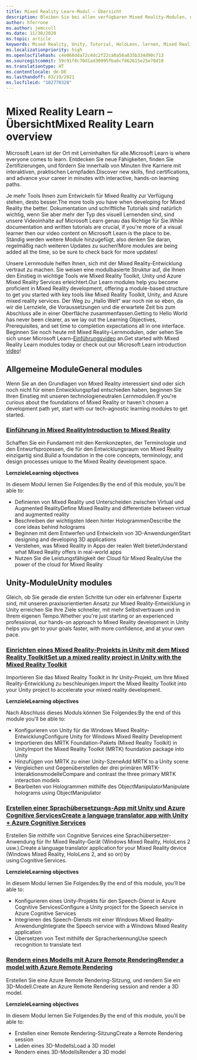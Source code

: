 ```yaml
---
title: Mixed Reality Learn-Modul – Übersicht
description: Bleiben Sie bei allen verfügbaren Mixed Reality-Modulen, die auf der Microsoft Learn-Plattform gehostet sind, auf dem Laufenden.
author: hferrone
ms.author: jemccull
ms.date: 11/30/2020
ms.topic: article
keywords: Mixed Reality, Unity, Tutorial, HoloLens, lernen, Mixed Reality-Headset, Windows Mixed Reality-Headset, Virtual Reality-Headset, was ist Virtual Reality, was ist Augmented Reality, MRTK, Mixed Reality Toolkit, Sprachübersetzung, Azure, Azure Cognitive Services, Microsoft Learn
ms.localizationpriority: high
ms.openlocfilehash: c4e068dda72c4dc2f22ca0a56a835b334d90c713
ms.sourcegitcommit: 59c91f8c70d1ad30995fba6cf862615e25e78d10
ms.translationtype: HT
ms.contentlocale: de-DE
ms.lasthandoff: 03/19/2021
ms.locfileid: "102770328"
---
```

# <a name="mixed-reality-learn-overview"></a><span data-ttu-id="c265d-104">Mixed Reality Learn – Übersicht</span><span class="sxs-lookup"><span data-stu-id="c265d-104">Mixed Reality Learn overview</span></span>

<span data-ttu-id="c265d-105">Microsoft Learn ist der Ort mit Lerninhalten für alle.</span><span class="sxs-lookup"><span data-stu-id="c265d-105">Microsoft Learn is where everyone comes to learn.</span></span> <span data-ttu-id="c265d-106">Entdecken Sie neue Fähigkeiten, finden Sie Zertifizierungen, und fördern Sie innerhalb von Minuten Ihre Karriere mit interaktiven, praktischen Lernpfaden.</span><span class="sxs-lookup"><span data-stu-id="c265d-106">Discover new skills, find certifications, and advance your career in minutes with interactive, hands-on learning paths.</span></span> 

<span data-ttu-id="c265d-107">Je mehr Tools Ihnen zum Entwickeln für Mixed Reality zur Verfügung stehen, desto besser.</span><span class="sxs-lookup"><span data-stu-id="c265d-107">The more tools you have when developing for Mixed Reality the better.</span></span> <span data-ttu-id="c265d-108">Dokumentation und schriftliche Tutorials sind natürlich wichtig, wenn Sie aber mehr der Typ des visuell Lernenden sind, sind unsere Videoinhalte auf Microsoft Learn genau das Richtige für Sie.</span><span class="sxs-lookup"><span data-stu-id="c265d-108">While documentation and written tutorials are crucial, if you're more of a visual learner then our video content on Microsoft Learn is the place to be.</span></span> <span data-ttu-id="c265d-109">Ständig werden weitere Module hinzugefügt, also denken Sie daran, regelmäßig nach weiteren Updates zu suchen!</span><span class="sxs-lookup"><span data-stu-id="c265d-109">More modules are being added all the time, so be sure to check back for more updates!</span></span>

<span data-ttu-id="c265d-110">Unsere Lernmodule helfen Ihnen, sich mit der Mixed Reality-Entwicklung vertraut zu machen. Sie weisen eine modulbasierte Struktur auf, die Ihnen den Einstieg in wichtige Tools wie Mixed Reality Toolkit, Unity und Azure Mixed Reality Services erleichtert.</span><span class="sxs-lookup"><span data-stu-id="c265d-110">Our Learn modules help you become proficient in Mixed Reality development, offering a module-based structure to get you started with key tools like Mixed Reality Toolkit, Unity, and Azure mixed reality services.</span></span> <span data-ttu-id="c265d-111">Der Weg zu „Hallo Welt“ war noch nie so eben, da wir die Lernziele, die Voraussetzungen und die erwartete Zeit bis zum Abschluss alle in einer Oberfläche zusammenfassen.</span><span class="sxs-lookup"><span data-stu-id="c265d-111">Getting to Hello World has never been clearer, as we lay out the Learning Objectives, Prerequisites, and set time to completion expectations all in one interface.</span></span> <span data-ttu-id="c265d-112">Beginnen Sie noch heute mit Mixed Reality-Lernmodulen, oder sehen Sie sich unser Microsoft Learn-[Einführungsvideo](https://channel9.msdn.com/Blogs/One-Dev-Minute/What-is-Microsoft-Learn) an.</span><span class="sxs-lookup"><span data-stu-id="c265d-112">Get started with Mixed Reality Learn modules today or check out our Microsoft Learn introduction [video](https://channel9.msdn.com/Blogs/One-Dev-Minute/What-is-Microsoft-Learn)!</span></span>

## <a name="general-modules"></a><span data-ttu-id="c265d-113">Allgemeine Module</span><span class="sxs-lookup"><span data-stu-id="c265d-113">General modules</span></span>

<span data-ttu-id="c265d-114">Wenn Sie an den Grundlagen von Mixed Reality interessiert sind oder sich noch nicht für einen Entwicklungspfad entschieden haben, beginnen Sie Ihren Einstieg mit unseren technologieneutralen Lernmodulen.</span><span class="sxs-lookup"><span data-stu-id="c265d-114">If you're curious about the foundations of Mixed Reality or haven't chosen a development path yet, start with our tech-agnostic learning modules to get started.</span></span>

### <a name="introduction-to-mixed-reality"></a>[<span data-ttu-id="c265d-115">Einführung in Mixed Reality</span><span class="sxs-lookup"><span data-stu-id="c265d-115">Introduction to Mixed Reality</span></span>](/learn/modules/intro-to-mixed-reality/)

<span data-ttu-id="c265d-116">Schaffen Sie ein Fundament mit den Kernkonzepten, der Terminologie und den Entwurfsprozessen, die für den Entwicklungsraum von Mixed Reality einzigartig sind.</span><span class="sxs-lookup"><span data-stu-id="c265d-116">Build a foundation in the core concepts, terminology, and design processes unique to the Mixed Reality development space.</span></span>

<span data-ttu-id="c265d-117">**Lernziele**</span><span class="sxs-lookup"><span data-stu-id="c265d-117">**Learning objectives**</span></span>

<span data-ttu-id="c265d-118">In diesem Modul lernen Sie Folgendes:</span><span class="sxs-lookup"><span data-stu-id="c265d-118">By the end of this module, you'll be able to:</span></span>

* <span data-ttu-id="c265d-119">Definieren von Mixed Reality und Unterscheiden zwischen Virtual und Augmented Reality</span><span class="sxs-lookup"><span data-stu-id="c265d-119">Define Mixed Reality and differentiate between virtual and augmented reality</span></span>
* <span data-ttu-id="c265d-120">Beschreiben der wichtigsten Ideen hinter Hologrammen</span><span class="sxs-lookup"><span data-stu-id="c265d-120">Describe the core ideas behind holograms</span></span>
* <span data-ttu-id="c265d-121">Beginnen mit dem Entwerfen und Entwickeln von 3D-Anwendungen</span><span class="sxs-lookup"><span data-stu-id="c265d-121">Start designing and developing 3D applications</span></span>
* <span data-ttu-id="c265d-122">Verstehen, was Mixed Reality in Apps der realen Welt bietet</span><span class="sxs-lookup"><span data-stu-id="c265d-122">Understand what Mixed Reality offers in real-world apps</span></span>
* <span data-ttu-id="c265d-123">Nutzen Sie die Leistungsfähigkeit der Cloud für Mixed Reality</span><span class="sxs-lookup"><span data-stu-id="c265d-123">Use the power of the cloud for Mixed Reality</span></span>

## <a name="unity-modules"></a><span data-ttu-id="c265d-124">Unity-Module</span><span class="sxs-lookup"><span data-stu-id="c265d-124">Unity modules</span></span>

<span data-ttu-id="c265d-125">Gleich, ob Sie gerade die ersten Schritte tun oder ein erfahrener Experte sind, mit unseren praxisorientierten Ansatz zur Mixed Reality-Entwicklung in Unity erreichen Sie Ihre Ziele schneller, mit mehr Selbstvertrauen und in Ihrem eigenen Tempo.</span><span class="sxs-lookup"><span data-stu-id="c265d-125">Whether you're just starting or an experienced professional, our hands-on approach to Mixed Reality development in Unity helps you get to your goals faster, with more confidence, and at your own pace.</span></span>

### <a name="set-up-a-mixed-reality-project-in-unity-with-the-mixed-reality-toolkit"></a>[<span data-ttu-id="c265d-126">Einrichten eines Mixed Reality-Projekts in Unity mit dem Mixed Reality Toolkit</span><span class="sxs-lookup"><span data-stu-id="c265d-126">Set up a mixed reality project in Unity with the Mixed Reality Toolkit</span></span>](/learn/modules/mixed-reality-toolkit-project-unity/)

<span data-ttu-id="c265d-127">Importieren Sie das Mixed Reality Toolkit in Ihr Unity-Projekt, um Ihre Mixed Reality-Entwicklung zu beschleunigen.</span><span class="sxs-lookup"><span data-stu-id="c265d-127">Import the Mixed Reality Toolkit into your Unity project to accelerate your mixed reality development.</span></span>

<span data-ttu-id="c265d-128">**Lernziele**</span><span class="sxs-lookup"><span data-stu-id="c265d-128">**Learning objectives**</span></span>

<span data-ttu-id="c265d-129">Nach Abschluss dieses Moduls können Sie Folgendes:</span><span class="sxs-lookup"><span data-stu-id="c265d-129">By the end of this module you'll be able to:</span></span>

* <span data-ttu-id="c265d-130">Konfigurieren von Unity für die Windows Mixed Reality-Entwicklung</span><span class="sxs-lookup"><span data-stu-id="c265d-130">Configure Unity for Windows Mixed Reality Development</span></span>
* <span data-ttu-id="c265d-131">Importieren des MRTK Foundation-Pakets (Mixed Reality Toolkit) in Unity</span><span class="sxs-lookup"><span data-stu-id="c265d-131">Import the Mixed Reality Toolkit (MRTK) foundation package into Unity</span></span>
* <span data-ttu-id="c265d-132">Hinzufügen von MRTK zu einer Unity-Szene</span><span class="sxs-lookup"><span data-stu-id="c265d-132">Add MRTK to a Unity scene</span></span>
* <span data-ttu-id="c265d-133">Vergleichen und Gegenüberstellen der drei primären MRTK-Interaktionsmodelle</span><span class="sxs-lookup"><span data-stu-id="c265d-133">Compare and contrast the three primary MRTK interaction models</span></span>
* <span data-ttu-id="c265d-134">Bearbeiten von Hologrammen mithilfe des ObjectManipulator</span><span class="sxs-lookup"><span data-stu-id="c265d-134">Manipulate holograms using ObjectManipulator</span></span>

### <a name="create-a-language-translator-app-with-unity--azure-cognitive-services"></a>[<span data-ttu-id="c265d-135">Erstellen einer Sprachübersetzungs-App mit Unity und Azure Cognitive Services</span><span class="sxs-lookup"><span data-stu-id="c265d-135">Create a language translator app with Unity + Azure Cognitive Services</span></span>](/learn/modules/create-language-translator-mixed-reality-application-unity-azure-cognitive-services/)

<span data-ttu-id="c265d-136">Erstellen Sie mithilfe von Cognitive Services eine Sprachübersetzer-Anwendung für Ihr Mixed Reality-Gerät (Windows Mixed Reality, HoloLens 2 usw.).</span><span class="sxs-lookup"><span data-stu-id="c265d-136">Create a language translator application for your Mixed Reality device (Windows Mixed Reality, HoloLens 2, and so on) by using Cognitive Services.</span></span>

<span data-ttu-id="c265d-137">**Lernziele**</span><span class="sxs-lookup"><span data-stu-id="c265d-137">**Learning objectives**</span></span>

<span data-ttu-id="c265d-138">In diesem Modul lernen Sie Folgendes:</span><span class="sxs-lookup"><span data-stu-id="c265d-138">By the end of this module, you'll be able to:</span></span>

* <span data-ttu-id="c265d-139">Konfigurieren eines Unity-Projekts für den Speech-Dienst in Azure Cognitive Services</span><span class="sxs-lookup"><span data-stu-id="c265d-139">Configure a Unity project for the Speech service in Azure Cognitive Services</span></span>
* <span data-ttu-id="c265d-140">Integrieren des Speech-Diensts mit einer Windows Mixed Reality-Anwendung</span><span class="sxs-lookup"><span data-stu-id="c265d-140">Integrate the Speech service with a Windows Mixed Reality application</span></span>
* <span data-ttu-id="c265d-141">Übersetzen von Text mithilfe der Spracherkennung</span><span class="sxs-lookup"><span data-stu-id="c265d-141">Use speech recognition to translate text</span></span>

### <a name="render-a-model-with-azure-remote-rendering"></a>[<span data-ttu-id="c265d-142">Rendern eines Modells mit Azure Remote Rendering</span><span class="sxs-lookup"><span data-stu-id="c265d-142">Render a model with Azure Remote Rendering</span></span>](/learn/modules/render-model-azure-remote-rendering-unity/)

<span data-ttu-id="c265d-143">Erstellen Sie eine Azure Remote Rendering-Sitzung, und rendern Sie ein 3D-Modell.</span><span class="sxs-lookup"><span data-stu-id="c265d-143">Create an Azure Remote Rendering session and render a 3D model.</span></span>

<span data-ttu-id="c265d-144">**Lernziele**</span><span class="sxs-lookup"><span data-stu-id="c265d-144">**Learning objectives**</span></span>

<span data-ttu-id="c265d-145">In diesem Modul lernen Sie Folgendes:</span><span class="sxs-lookup"><span data-stu-id="c265d-145">By the end of this module, you'll be able to:</span></span>

* <span data-ttu-id="c265d-146">Erstellen einer Remote Rendering-Sitzung</span><span class="sxs-lookup"><span data-stu-id="c265d-146">Create a Remote Rendering session</span></span>
* <span data-ttu-id="c265d-147">Laden eines 3D-Modells</span><span class="sxs-lookup"><span data-stu-id="c265d-147">Load a 3D model</span></span>
* <span data-ttu-id="c265d-148">Rendern eines 3D-Modells</span><span class="sxs-lookup"><span data-stu-id="c265d-148">Render a 3D model</span></span>